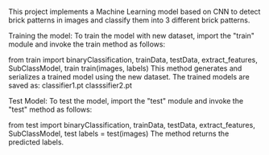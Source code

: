 This project implements a Machine Learning model based on CNN to detect brick patterns in images and classify them into 3 different brick patterns. 

Training the model:
To train the model with new dataset, import the "train" module and invoke the train method as follows:

from train import binaryClassification, trainData, testData, extract_features, SubClassModel, train
train(images, labels)
This method generates and serializes a trained model using the new dataset. 
The trained models are saved as:
classifier1.pt
classsifier2.pt


Test Model: 
To test the model, import the "test" module and invoke the "test" method as follows: 

from test import binaryClassification, trainData, testData, extract_features, SubClassModel, test
labels = test(images)
The method returns the predicted labels.
